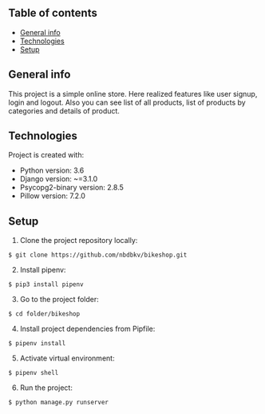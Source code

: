 ## Table of contents
* [General info](#general-info)
* [Technologies](#technologies)
* [Setup](#setup)

## General info
This project is a simple online store. Here realized features like user signup, login and logout. 
Also you can see list of all products, list of products by categories and details of product.
	
## Technologies
Project is created with:
* Python version: 3.6
* Django version: ~=3.1.0
* Psycopg2-binary version: 2.8.5
* Pillow version: 7.2.0
	
## Setup

1. Clone the project repository locally:
```
$ git clone https://github.com/nbdbkv/bikeshop.git
```
2. Install pipenv:
```
$ pip3 install pipenv
```
3. Go to the project folder:
```
$ cd folder/bikeshop
```
4. Install project dependencies from Pipfile:
```
$ pipenv install
```
5. Activate virtual environment:
```
$ pipenv shell
```
6. Run the project:
```
$ python manage.py runserver
```
